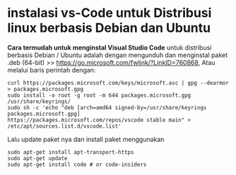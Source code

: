 # instalasi vs-Code untuk Distribusi linux berbasis Debian dan Ubuntu

**Cara termudah untuk menginstal Visual Studio Code** 
untuk distribusi berbasis Debian / Ubuntu adalah dengan mengunduh dan menginstal paket .deb (64-bit) >> https://go.microsoft.com/fwlink/?LinkID=760868, 
Atau
melalui baris perintah dengan:

```terminal
curl https://packages.microsoft.com/keys/microsoft.asc | gpg --dearmor > packages.microsoft.gpg
sudo install -o root -g root -m 644 packages.microsoft.gpg /usr/share/keyrings/
sudo sh -c 'echo "deb [arch=amd64 signed-by=/usr/share/keyrings packages.microsoft.gpg]
https://packages.microsoft.com/repos/vscode stable main" > /etc/apt/sources.list.d/vscode.list'
```
Lalu update paket nya dan install paket menggunakan
```linux
sudo apt-get install apt-transport-https
sudo apt-get update
sudo apt-get install code # or code-insiders
```

